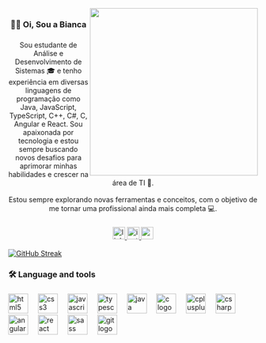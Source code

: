 <img align="right" height="339" src="https://github.com/user-attachments/assets/bd4fc67e-85e1-4d40-b495-21c7a70c88b0"  />


<h3 align="center">👩‍💻 Oi, Sou a Bianca</h3>

###

<p align="center">Sou estudante de Análise e Desenvolvimento de Sistemas 🎓 e tenho experiência em diversas linguagens de programação como Java, JavaScript, TypeScript, C++, C#, C, Angular e React. Sou apaixonada por tecnologia e estou sempre buscando novos desafios para aprimorar minhas habilidades e crescer na área de TI 🚀.<br><br>Estou sempre explorando novas ferramentas e conceitos, com o objetivo de me tornar uma profissional ainda mais completa 💻.</p>

###

<div align="center">
  <a href="https://www.linkedin.com/in/biancasg/" target="_blank">
    <img src="https://img.shields.io/static/v1?message=LinkedIn&logo=linkedin&label=&color=211C84&logoColor=&labelColor=&style=for-the-badge" height="25" alt="linkedin logo"  />
  </a>
  <a href="https://www.instagram.com/bibizy0?igsh=cXloNGF6b3NsYTNi" target="_blank">
    <img src="https://img.shields.io/static/v1?message=Instagram&logo=instagram&label=&color=211C84&logoColor=white&labelColor=&style=for-the-badge" height="25" alt="instagram logo"  />
  </a>
  <a href="linxyharu@gmail.com" target="_blank">
    <img src="https://img.shields.io/static/v1?message=Gmail&logo=gmail&label=&color=211C84&logoColor=white&labelColor=&style=for-the-badge" height="25" alt="gmail logo"  />
  </a>
</div>

<br>
<a href="https://git.io/streak-stats"><img src="https://github-readme-streak-stats.herokuapp.com?user=linnnxy&theme=shades-of-purple&border_radius=26.8&locale=pt_BR&card_width=530&card_height=180" alt="GitHub Streak" /></a>


<h3 align="left">🛠 Language and tools</h3>

###

<div align="left">
  <img src="https://skillicons.dev/icons?i=html" height="40" alt="html5 logo"  />
  <img width="12" />
  <img src="https://skillicons.dev/icons?i=css" height="40" alt="css3 logo"  />
  <img width="12" />
  <img src="https://skillicons.dev/icons?i=js" height="40" alt="javascript logo"  />
  <img width="12" />
  <img src="https://skillicons.dev/icons?i=ts" height="40" alt="typescript logo"  />
  <img width="12" />
  <img src="https://skillicons.dev/icons?i=java" height="40" alt="java logo"  />
  <img width="12" />
  <img src="https://skillicons.dev/icons?i=c" height="40" alt="c logo"  />
  <img width="12" />
  <img src="https://skillicons.dev/icons?i=cpp" height="40" alt="cplusplus logo"  />
  <img width="12" />
  <img src="https://skillicons.dev/icons?i=cs" height="40" alt="csharp logo"  />
  <img width="12" />
  <img src="https://skillicons.dev/icons?i=angular" height="40" alt="angularjs logo"  />
  <img width="12" />
  <img src="https://skillicons.dev/icons?i=react" height="40" alt="react logo"  />
  <img width="12" />
  <img src="https://skillicons.dev/icons?i=sass" height="40" alt="sass logo"  />
  <img width="12" />
  <img src="https://skillicons.dev/icons?i=git" height="40" alt="git logo"  />
</div>

###
